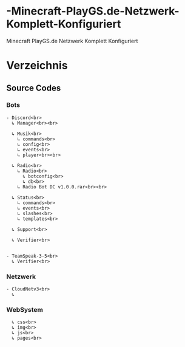 # -Minecraft-PlayGS.de-Netzwerk-Komplett-Konfiguriert
 Minecraft PlayGS.de Netzwerk Komplett Konfiguriert

# Verzeichnis
## Source Codes
### Bots
```
- Discord<br>
  ↳ Manager<br><br>
  
  ↳ Musik<br>
    ↳ commands<br>
    ↳ config<br>
    ↳ events<br>
    ↳ player<br><br>
    
  ↳ Radio<br>
    ↳ Radio<br>
      ↳ botconfig<br>
      ↳ db<br>
    ↳ Radio Bot DC v1.0.0.rar<br><br>
    
  ↳ Status<br>
    ↳ commands<br>
    ↳ events<br>
    ↳ slashes<br>
    ↳ templates<br>
  
  ↳ Support<br>
  
  ↳ Verifier<br>
  
  
- TeamSpeak-3-5<br>
  ↳ Verifier<br>
```

### Netzwerk
```
- CloudNetv3<br>
  ↳
```

### WebSystem
```
  ↳ css<br>
  ↳ img<br>
  ↳ js<br>
  ↳ pages<br>
```
